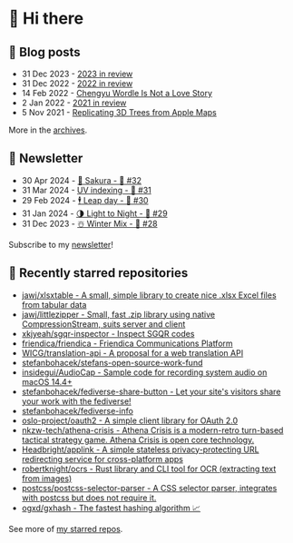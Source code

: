 # 👋 Hi there

## 📝 Blog posts

<!-- feed start -->
- 31 Dec 2023 - [2023 in review](https://cheeaun.com/blog/2023/12/2023-in-review/)
- 31 Dec 2022 - [2022 in review](https://cheeaun.com/blog/2022/12/2022-in-review/)
- 14 Feb 2022 - [Chengyu Wordle Is Not a Love Story](https://cheeaun.com/blog/2022/02/chengyu-wordle-is-not-a-love-story/)
- 2 Jan 2022 - [2021 in review](https://cheeaun.com/blog/2022/01/2021-in-review/)
- 5 Nov 2021 - [Replicating 3D Trees from Apple Maps](https://cheeaun.com/blog/2021/11/replicating-3d-trees-apple-maps/)
<!-- feed end -->

More in the [archives](https://cheeaun.com/blog/archives/).

## 📰 Newsletter

<!-- newsletter start -->
- 30 Apr 2024 - [🌸 Sakura - 🥫 #32](https://cheeaun.substack.com/p/sakura-32)
- 31 Mar 2024 - [UV indexing - 🥫 #31](https://cheeaun.substack.com/p/uv-indexing-31)
- 29 Feb 2024 - [🕴️ Leap day - 🥫 #30](https://cheeaun.substack.com/p/leap-day-30)
- 31 Jan 2024 - [🌗 Light to Night - 🥫 #29](https://cheeaun.substack.com/p/light-to-night-29)
- 31 Dec 2023 - [☃️ Winter Mix - 🥫 #28](https://cheeaun.substack.com/p/winter-mix-28)
<!-- newsletter end -->

Subscribe to my [newsletter](https://cheeaun.substack.com/)!

## 🌟 Recently starred repositories

<!-- starred repos start -->
- [jawj/xlsxtable - A small, simple library to create nice .xlsx Excel files from tabular data](https://github.com/jawj/xlsxtable)
- [jawj/littlezipper - Small, fast .zip library using native CompressionStream, suits server and client](https://github.com/jawj/littlezipper)
- [xkjyeah/sgqr-inspector - Inspect SGQR codes](https://github.com/xkjyeah/sgqr-inspector)
- [friendica/friendica - Friendica Communications Platform](https://github.com/friendica/friendica)
- [WICG/translation-api - A proposal for a web translation API](https://github.com/WICG/translation-api)
- [stefanbohacek/stefans-open-source-work-fund](https://github.com/stefanbohacek/stefans-open-source-work-fund)
- [insidegui/AudioCap - Sample code for recording system audio on macOS 14.4+](https://github.com/insidegui/AudioCap)
- [stefanbohacek/fediverse-share-button - Let your site's visitors share your work with the fediverse!](https://github.com/stefanbohacek/fediverse-share-button)
- [stefanbohacek/fediverse-info](https://github.com/stefanbohacek/fediverse-info)
- [oslo-project/oauth2 - A simple client library for OAuth 2.0](https://github.com/oslo-project/oauth2)
- [nkzw-tech/athena-crisis - Athena Crisis is a modern-retro turn-based tactical strategy game. Athena Crisis is open core technology.](https://github.com/nkzw-tech/athena-crisis)
- [Headbright/applink - A simple stateless privacy-protecting URL redirecting service for cross-platform apps](https://github.com/Headbright/applink)
- [robertknight/ocrs - Rust library and CLI tool for OCR (extracting text from images)](https://github.com/robertknight/ocrs)
- [postcss/postcss-selector-parser - A CSS selector parser, integrates with postcss but does not require it.](https://github.com/postcss/postcss-selector-parser)
- [ogxd/gxhash - The fastest hashing algorithm 📈](https://github.com/ogxd/gxhash)
<!-- starred repos end -->

See more of [my starred repos](https://github.com/stars/cheeaun/).
